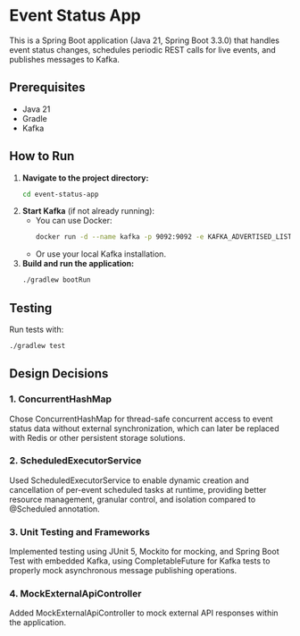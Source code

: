 # Event Status App

This is a Spring Boot application (Java 21, Spring Boot 3.3.0) that handles event status changes, schedules periodic REST calls for live events, and publishes messages to Kafka.

## Prerequisites
- Java 21
- Gradle
- Kafka

## How to Run

1. **Navigate to the project directory:**
   ```sh
   cd event-status-app
   ```
2. **Start Kafka** (if not already running):
   - You can use Docker:
     ```sh
     docker run -d --name kafka -p 9092:9092 -e KAFKA_ADVERTISED_LISTENERS=PLAINTEXT://localhost:9092 -e KAFKA_ZOOKEEPER_CONNECT=zookeeper:2181 -e KAFKA_BROKER_ID=1 -e KAFKA_OFFSETS_TOPIC_REPLICATION_FACTOR=1 bitnami/kafka:latest
     ```
   - Or use your local Kafka installation.
3. **Build and run the application:**
   ```sh
   ./gradlew bootRun
   ```


## Testing
Run tests with:
```sh
./gradlew test
```

## Design Decisions

### 1. ConcurrentHashMap

Chose ConcurrentHashMap for thread-safe concurrent access to event status data without external synchronization, which can later be replaced with Redis or other persistent storage solutions.

### 2. ScheduledExecutorService

Used ScheduledExecutorService to enable dynamic creation and cancellation of per-event scheduled tasks at runtime, providing better resource management, granular control, and isolation compared to @Scheduled annotation.

### 3. Unit Testing and Frameworks

Implemented testing using JUnit 5, Mockito for mocking, and Spring Boot Test with embedded Kafka, using CompletableFuture for Kafka tests to properly mock asynchronous message publishing operations.

### 4. MockExternalApiController

Added MockExternalApiController to mock external API responses within the application.

